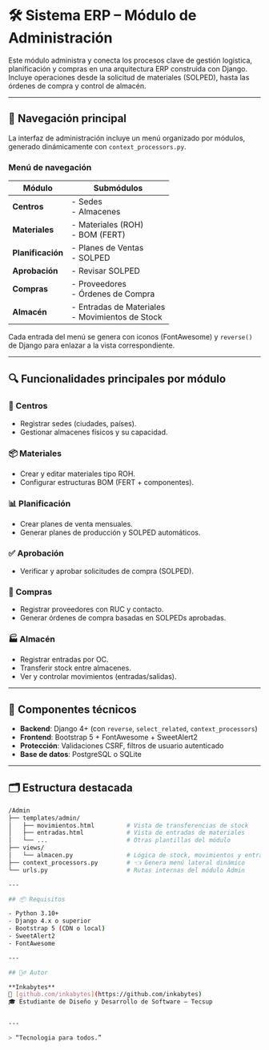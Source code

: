 # 🛠️ Sistema ERP – Módulo de Administración

Este módulo administra y conecta los procesos clave de gestión logística, planificación y compras en una arquitectura ERP construida con Django. Incluye operaciones desde la solicitud de materiales (SOLPED), hasta las órdenes de compra y control de almacén.

---

## 🧭 Navegación principal

La interfaz de administración incluye un menú organizado por módulos, generado dinámicamente con `context_processors.py`.

### Menú de navegación

| Módulo         | Submódulos                                                  |
|----------------|-------------------------------------------------------------|
| **Centros**     | - Sedes<br>- Almacenes                                     |
| **Materiales**  | - Materiales (ROH)<br>- BOM (FERT)                         |
| **Planificación** | - Planes de Ventas<br>- SOLPED                          |
| **Aprobación**  | - Revisar SOLPED                                           |
| **Compras**     | - Proveedores<br>- Órdenes de Compra                      |
| **Almacén**     | - Entradas de Materiales<br>- Movimientos de Stock        |

Cada entrada del menú se genera con iconos (FontAwesome) y `reverse()` de Django para enlazar a la vista correspondiente.

---

## 🔍 Funcionalidades principales por módulo

### 📍 Centros
- Registrar sedes (ciudades, países).
- Gestionar almacenes físicos y su capacidad.

### 📦 Materiales
- Crear y editar materiales tipo ROH.
- Configurar estructuras BOM (FERT + componentes).

### 📊 Planificación
- Crear planes de venta mensuales.
- Generar planes de producción y SOLPED automáticos.

### ✅ Aprobación
- Verificar y aprobar solicitudes de compra (SOLPED).

### 🛒 Compras
- Registrar proveedores con RUC y contacto.
- Generar órdenes de compra basadas en SOLPEDs aprobadas.

### 🏭 Almacén
- Registrar entradas por OC.
- Transferir stock entre almacenes.
- Ver y controlar movimientos (entradas/salidas).

---

## 🧩 Componentes técnicos

- **Backend**: Django 4+ (con `reverse`, `select_related`, `context_processors`)
- **Frontend**: Bootstrap 5 + FontAwesome + SweetAlert2
- **Protección**: Validaciones CSRF, filtros de usuario autenticado
- **Base de datos**: PostgreSQL o SQLite

---

## 🗂️ Estructura destacada

```bash
/Admin
├── templates/admin/
│   ├── movimientos.html         # Vista de transferencias de stock
│   ├── entradas.html            # Vista de entradas de materiales
│   └── ...                      # Otras plantillas del módulo
├── views/
│   └── almacen.py               # Lógica de stock, movimientos y entradas
├── context_processors.py        # 👈 Genera menú lateral dinámico
└── urls.py                      # Rutas internas del módulo Admin

---

## 📦 Requisitos

- Python 3.10+
- Django 4.x o superior
- Bootstrap 5 (CDN o local)
- SweetAlert2
- FontAwesome

---

## 🙋‍♂️ Autor

**Inkabytes**  
🔗 [github.com/inkabytes](https://github.com/inkabytes)  
🎓 Estudiante de Diseño y Desarrollo de Software – Tecsup  


---

> “Tecnologia para todos.”
